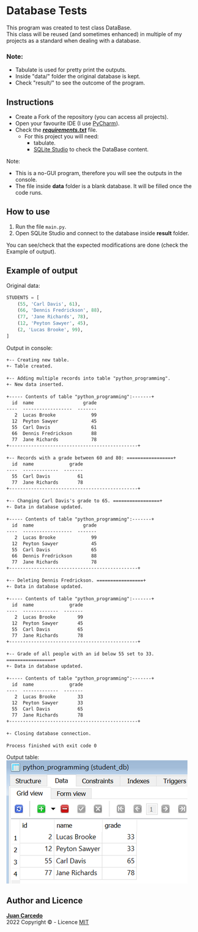 # Database Tests
This program was created to test class DataBase.  
This class will be reused (and sometimes enhanced) in multiple of my projects as a standard when dealing with a database.
### Note:
- Tabulate is used for pretty print the outputs.  
- Inside "data/" folder the original database is kept.  
- Check "result/" to see the outcome of the program.

## Instructions
- Create a Fork of the repository (you can access all projects).
- Open your favourite IDE (I use [PyCharm](https://www.jetbrains.com/pycharm/)).
- Check the ***[requirements.txt](https://github.com/JuanCarcedo/jca-python-projects/blob/main/requirements.txt)*** file.  
  - For this project you will need:
    + tabulate.
    + [SQLite Studio](https://www.sqlitestudio.pl/) to check the DataBase content.

Note:  
- This is a no-GUI program, therefore you will see the outputs in the console.  
- The file inside **data** folder is a blank database. It will be filled once the code runs.

## How to use
1) Run the file ```main.py```.
2) Open SQLite Studio and connect to the database inside **result** folder.  

You can see/check that the expected modifications are done (check the Example of output).

## Example of output
Original data:  
```python
STUDENTS = [
    (55, 'Carl Davis', 61),
    (66, 'Dennis Fredrickson', 88),
    (77, 'Jane Richards', 78),
    (12, 'Peyton Sawyer', 45),
    (2, 'Lucas Brooke', 99),
]
```

Output in console:  
```
+-- Creating new table.
+- Table created.

+-- Adding multiple records into table "python_programming".
+- New data inserted.

+----- Contents of table "python_programming":-------+
  id  name                  grade
----  ------------------  -------
   2  Lucas Brooke             99
  12  Peyton Sawyer            45
  55  Carl Davis               61
  66  Dennis Fredrickson       88
  77  Jane Richards            78
+-----------------------------------------------+

+-- Records with a grade between 60 and 80: =================+
  id  name             grade
----  -------------  -------
  55  Carl Davis          61
  77  Jane Richards       78
+-----------------------------------------------+

+-- Changing Carl Davis's grade to 65. =================+
+- Data in database updated.

+----- Contents of table "python_programming":-------+
  id  name                  grade
----  ------------------  -------
   2  Lucas Brooke             99
  12  Peyton Sawyer            45
  55  Carl Davis               65
  66  Dennis Fredrickson       88
  77  Jane Richards            78
+-----------------------------------------------+

+-- Deleting Dennis Fredrickson. =================+
+- Data in database updated.

+----- Contents of table "python_programming":-------+
  id  name             grade
----  -------------  -------
   2  Lucas Brooke        99
  12  Peyton Sawyer       45
  55  Carl Davis          65
  77  Jane Richards       78
+-----------------------------------------------+

+-- Grade of all people with an id below 55 set to 33. =================+
+- Data in database updated.

+----- Contents of table "python_programming":-------+
  id  name             grade
----  -------------  -------
   2  Lucas Brooke        33
  12  Peyton Sawyer       33
  55  Carl Davis          65
  77  Jane Richards       78
+-----------------------------------------------+

+- Closing database connection.

Process finished with exit code 0

```

Output table:     
![db_output](readme_images/db_result.PNG)

## Author and Licence
**[Juan Carcedo](https://github.com/JuanCarcedo)**  
2022 Copyright © - Licence [MIT](https://github.com/JuanCarcedo/jca-python-projects/blob/main/LICENSE.txt)
